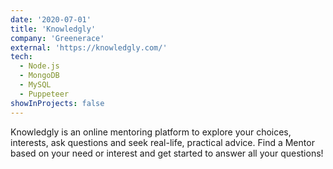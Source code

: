```yaml
---
date: '2020-07-01'
title: 'Knowledgly'
company: 'Greenerace'
external: 'https://knowledgly.com/'
tech:
  - Node.js
  - MongoDB
  - MySQL
  - Puppeteer
showInProjects: false
---
```


Knowledgly is an online mentoring platform to explore your choices, interests, ask questions and seek real-life, practical advice. Find a Mentor based on your need or interest and get started to answer all your questions!
